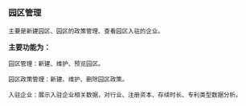 ### 园区管理

`主要是新建园区、园区的政策管理、查看园区入驻的企业。`

**主要功能为：**

`园区管理：新建、维护、预览园区。`

`园区政策管理：新建、维护、删除园区政策。`

`入驻企业：展示入驻企业相关数据，对行业、注册资本、存续时长、专利类型数据分析。`

